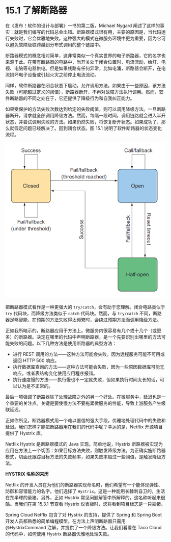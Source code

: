 # 15.1 了解断路器

在《发布！软件的设计与部署》一书的第二版，Michael Nygard 阐述了这样的事实：就是我们编写的代码总会出错。断路器模式很有用，主要的原因是，当代码运行失败时，它会优雅地失败。这种强大的模式在微服务环境中更为重要，因为它可以避免故障级联跨越到分布式调用的整个链路中。

断路器模式的概念相对简单，这非常类似一个真实世界的电子断路器，它的名字也来源于此。在带有断路器的电路中，当开关处于闭合位置时，电流流动，给灯、电视、电脑等电器供电。但是如果线路有任何异常，比如电涌，断路器会断开，在电流损坏电子设备或引起火灾之前停止电流流动。

同样，软件断路器在闭合状态下启动，允许调用方法。如果由于一些原因，该方法失败（可能超过定义的阈值），断路器断开，不再对故障方法执行调用。然而，软件断路器的不同之处在于，它还提供了降级行为和自我纠正能力。

如果受保护的方法失败次数达到给定的失败阈值，则可以调用降级方法。一旦断路器断开，请求就全部调用降级方法。然而，每隔一段时间，调用链路就会进入半开状态，并尝试调用失败的方法。如果仍然失败，将恢复断开状态。如果成功了，那么就假定问题已经解决了。回到闭合状态。图 15.1 说明了软件断路器的状态变化流程。

![](../.gitbook/assets/15.1.png)

把断路器模式看作是一种更强大的 `try/catch`，会有助于您理解。闭合电路类似于 `try` 代码块，而降级方法类似于 `catch` 代码块。然而，与 `try/catch` 不同，断路器足够智能，在预期的方法失败得太频繁时，会绕过预期方法而调用降级方法。

正如我所暗示的，断路器应用于方法上。微服务内很容易有几个或十几个（或更多）的断路器。决定在哪里的代码中声明断路器，是一个先要识别出哪里的方法可能失败的问题。以下几种方法是使用断路器的典型方法：

* 进行 REST 调用的方法——这种方法可能会失败，因为远程服务可能不可用或返回 HTTP 500 响应。
* 执行数据库查询的方法——这种方法可能会失败，因为一些原因数据库可能无响应，或者表结构变化使用应用程序报错。
* 执行速度慢的方法——执行慢也不一定就失败，但如果执行时间太长的话，可以认为是不正常的。

最后一项强调了断路器除了处理故障之外的另一个好处。在微服务中，延迟也是一个重要的关注点。关键是要使慢方法不要拖累微服务的性能，导致上游服务产生级联延迟。

正如你所见，断路器模式用一个难以置信的强大手段，优雅地处理代码中的失败和延迟。我们怎样才能把断路器用在我们的代码中呢？幸运的是，Netflix 开源项目提供了 Hystrix 库。

Netflix Hystrix 是断路器模式的 Java 实现。简单地说，Hystrix 断路器被实现为应用在方法上一个切面：如果目标方法失败，则触发降级方法。为正确实施断路器模式，切面还跟踪目标方法的失败频率，如果失败率超过一些阈值，是触发降级方法。

 **HYSTRIX 名称的来历**

Netflix 的开发人员在为他们的断路器实现命名时，他们希望有一个能体现弹性、防御和容错能力的名字。他们选择了 `Hystrix`。这是一种能用长棘刺自卫的，生活在东半球的豪猪。另外，正如 Hystrix 常见问题解答中所解释的，这名称听起来很酷。当我们在第 15.3.1 节查看 Hystrix 仪表板时，您将看到项目标志是一只豪猪。

Spring Cloud Netflix 包含了对 Hystrix 的支持，提供了 Spring 和 Spring Boot 开发人员都熟悉的简单编程模型。在方法上声明断路器只需用 @HystrixCommand 注解，并提供了一个降级方法。让我们看看在 Taco Cloud 的代码中，如何使用 Hystrix 断路器优雅地处理失败。

